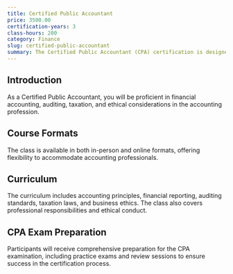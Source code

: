 ```yaml
---
title: Certified Public Accountant
price: 3500.00
certification-years: 3
class-hours: 200
category: Finance
slug: certified-public-accountant
summary: The Certified Public Accountant (CPA) certification is designed for accounting professionals seeking expertise in financial accounting, auditing, taxation, and business ethics. This comprehensive class covers accounting principles, financial reporting, and regulatory compliance. It equips candidates with the skills needed to provide accounting and financial advisory services.
---
```


## Introduction

As a Certified Public Accountant, you will be proficient in financial accounting, auditing, taxation, and ethical considerations in the accounting profession.

## Course Formats

The class is available in both in-person and online formats, offering flexibility to accommodate accounting professionals.

## Curriculum

The curriculum includes accounting principles, financial reporting, auditing standards, taxation laws, and business ethics. The class also covers professional responsibilities and ethical conduct.

## CPA Exam Preparation

Participants will receive comprehensive preparation for the CPA examination, including practice exams and review sessions to ensure success in the certification process.

